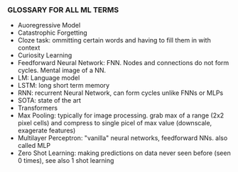 ### GLOSSARY FOR ALL ML TERMS


- Auoregressive Model
- Catastrophic Forgetting
- Cloze task: ommitting certain words and having to fill them in with context
- Curiosity Learning
- Feedforward Neural Network: FNN. Nodes and connections do not form cycles. Mental image of a NN. 
- LM: Language model
- LSTM: long short term memory 
- RNN: recurrent Neural Network, can form cycles unlike FNNs or MLPs
- SOTA: state of the art
- Transformers
- Max Pooling: typically for image processing. grab max of a range (2x2 pixel cells) and compress to single picel of max value (downscale, exagerate features)
- Multilayer Perceptron: "vanilla" neural networks, feedforward NNs. also called MLP
- Zero Shot Learning: making predictions on data never seen before (seen 0 times), see also 1 shot learning
